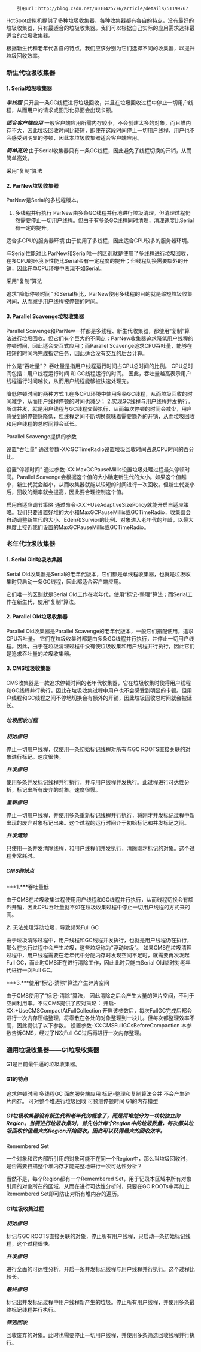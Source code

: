 		引用url：http://blog.csdn.net/u010425776/article/details/51199767


HotSpot虚拟机提供了多种垃圾收集器，每种收集器都有各自的特点，没有最好的垃圾收集器，只有最适合的垃圾收集器。我们可以根据自己实际的应用需求选择最适合的垃圾收集器。

根据新生代和老年代各自的特点，我们应该分别为它们选择不同的收集器，以提升垃圾回收效率。 


### 新生代垃圾收集器

#### 1. Serial垃圾收集器

***单线程*** 
只开启一条GC线程进行垃圾回收，并且在垃圾回收过程中停止一切用户线程，从而用户的请求或图形化界面会出现卡顿。

***适合客户端应用***
一般客户端应用所需内存较小，不会创建太多的对象，而且堆内存不大，因此垃圾回收时间比较短，即使在这段时间停止一切用户线程，用户也不会感受到明显的停顿，因此本垃圾收集器适合客户端应用。

***简单高效***
由于Serial收集器只有一条GC线程，因此避免了线程切换的开销，从而简单高效。

采用“复制”算法 


#### 2. ParNew垃圾收集器

ParNew是Serial的多线程版本。 
1. 多线程并行执行 
ParNew由多条GC线程并行地进行垃圾清理。但清理过程仍然需要停止一切用户线程。但由于有多条GC线程同时清理，清理速度比Serial有一定的提升。

适合多CPU的服务器环境 
由于使用了多线程，因此适合CPU较多的服务器环境。

与Serial性能对比 
ParNew和Serial唯一的区别就是使用了多线程进行垃圾回收，在多CPU的环境下性能比Serial会有一定程度的提升；但线程切换需要额外的开销，因此在单CPU环境中表现不如Serial。

采用“复制”算法

追求“降低停顿时间” 
和Serial相比，ParNew使用多线程的目的就是缩短垃圾收集时间，从而减少用户线程被停顿的时间。 

#### 3. Parallel Scavenge垃圾收集器

Parallel Scavenge和ParNew一样都是多线程、新生代收集器，都使用“复制”算法进行垃圾回收。但它们有个巨大的不同点：ParNew收集器追求降低用户线程的停顿时间，因此适合交互式应用；而Parallel Scavenge追求CPU吞吐量，能够在较短的时间内完成指定任务，因此适合没有交互的后台计算。

什么是“吞吐量”？ 
吞吐量是指用户线程运行时间占CPU总时间的比例。 
CPU总时间包括：用户线程运行时间 和 GC线程运行的时间。 
因此，吞吐量越高表示用户线程运行时间越长，从而用户线程能够被快速处理完。

降低停顿时间的两种方式 
1.在多CPU环境中使用多条GC线程，从而垃圾回收的时间减少，从而用户线程停顿的时间也减少； 
2.实现GC线程与用户线程并发执行。所谓并发，就是用户线程与GC线程交替执行，从而每次停顿的时间会减少，用户感受到的停顿感降低，但线程之间不断切换意味着需要额外的开销，从而垃圾回收和用户线程的总时间将会延长。

Parallel Scavenge提供的参数

设置“吞吐量” 
通过参数-XX:GCTimeRadio设置垃圾回收时间占总CPU时间的百分比。

设置“停顿时间” 
通过参数-XX:MaxGCPauseMillis设置垃圾处理过程最久停顿时间。Parallel Scavenge会根据这个值的大小确定新生代的大小。如果这个值越小，新生代就会越小，从而收集器就能以较短的时间进行一次回收。但新生代变小后，回收的频率就会提高，因此要合理控制这个值。

启用自适应调节策略 
通过命令-XX:+UseAdaptiveSizePolicy就能开启自适应策略。我们只要设置好堆的大小和MaxGCPauseMillis或GCTimeRadio，收集器会自动调整新生代的大小、Eden和Survior的比例、对象进入老年代的年龄，以最大程度上接近我们设置的MaxGCPauseMillis或GCTimeRadio。 


### 老年代垃圾收集器

#### 1. Serial Old垃圾收集器

Serial Old收集器是Serial的老年代版本，它们都是单线程收集器，也就是垃圾收集时只启动一条GC线程，因此都适合客户端应用。

它们唯一的区别就是Serial Old工作在老年代，使用“标记-整理”算法；而Serial工作在新生代，使用“复制”算法。 


#### 2. Parallel Old垃圾收集器

Parallel Old收集器是Parallel Scavenge的老年代版本，一般它们搭配使用，追求CPU吞吐量。 
它们在垃圾收集时都是由多条GC线程并行执行，并停止一切用户线程。因此，由于在垃圾清理过程中没有使垃圾收集和用户线程并行执行，因此它们是追求吞吐量的垃圾收集器。 


#### 3. CMS垃圾收集器

CMS收集器是一款追求停顿时间的老年代收集器，它在垃圾收集时使得用户线程和GC线程并行执行，因此在垃圾收集过程中用户也不会感受到明显的卡顿。但用户线程和GC线程之间不停地切换会有额外的开销，因此垃圾回收总时间就会被延长。

##### 垃圾回收过程

***初始标记*** 

停止一切用户线程，仅使用一条初始标记线程对所有与GC ROOTS直接关联的对象进行标记。速度很快。

***并发标记***

使用多条并发标记线程并行执行，并与用户线程并发执行。此过程进行可达性分析，标记出所有废弃的对象。速度很慢。

***重新标记***

停止一切用户线程，并使用多条重新标记线程并行执行，将刚才并发标记过程中新出现的废弃对象标记出来。这个过程的运行时间介于初始标记和并发标记之间。

***并发清除***

只使用一条并发清除线程，和用户线程们并发执行，清除刚才标记的对象。这个过程非常耗时。 

##### CMS的缺点

***1.***吞吐量低 

由于CMS在垃圾收集过程使用用户线程和GC线程并行执行，从而线程切换会有额外开销，因此CPU吞吐量就不如在垃圾收集过程中停止一切用户线程的方式来的高。

***2.*** 无法处理浮动垃圾，导致频繁Full GC 

由于垃圾清除过程中，用户线程和GC线程并发执行，也就是用户线程仍在执行，那么在执行过程中会产生垃圾，这些垃圾称为“浮动垃圾”。 
如果CMS在垃圾清理过程中，用户线程需要在老年代中分配内存时发现空间不足时，就需要再次发起Full GC，而此时CMS正在进行清除工作，因此此时只能由Serial Old临时对老年代进行一次Full GC。

***3.***使用“标记-清除”算法产生碎片空间 

由于CMS使用了“标记-清除”算法， 因此清除之后会产生大量的碎片空间，不利于空间利用率。不过CMS提供了应对策略： 
开启-XX:+UseCMSCompactAtFullCollection 
开启该参数后，每次FullGC完成后都会进行一次内存压缩整理，将零散在各处的对象整理到一块儿。但每次都整理效率不高，因此提供了以下参数。
设置参数-XX:CMSFullGCsBeforeCompaction 
本参数告诉CMS，经过了N次Full GC过后再进行一次内存整理。 

### 通用垃圾收集器——G1垃圾收集器

G1是目前最牛逼的垃圾收集器。

#### G1的特点

追求停顿时间
多线程GC
面向服务端应用
标记-整理和复制算法合并 
不会产生碎片内存。
可对整个堆进行垃圾回收
可预测停顿时间
G1的内存模型

##### G1垃圾收集器没有新生代和老年代的概念了，而是将堆划分为一块块独立的Region。当要进行垃圾收集时，首先估计每个Region中的垃圾数量，每次都从垃圾回收价值最大的Region开始回收，因此可以获得最大的回收效率。

Remembered Set

一个对象和它内部所引用的对象可能不在同一个Region中，那么当垃圾回收时，是否需要扫描整个堆内存才能完整地进行一次可达性分析？

当然不是，每个Region都有一个Remembered Set，用于记录本区域中所有对象引用的对象所在的区域，从而在进行可达性分析时，只要在GC ROOTs中再加上Remembered Set即可防止对所有堆内存的遍历。

#### G1垃圾收集过程

***初始标记***
 
标记与GC ROOTS直接关联的对象，停止所有用户线程，只启动一条初始标记线程，这个过程很快。

***并发标记***
 
进行全面的可达性分析，开启一条并发标记线程与用户线程并行执行。这个过程比较长。

***最终标记***
 
标记出并发标记过程中用户线程新产生的垃圾。停止所有用户线程，并使用多条最终标记线程并行执行。

***筛选回收***
 
回收废弃的对象。此时也需要停止一切用户线程，并使用多条筛选回收线程并行执行。